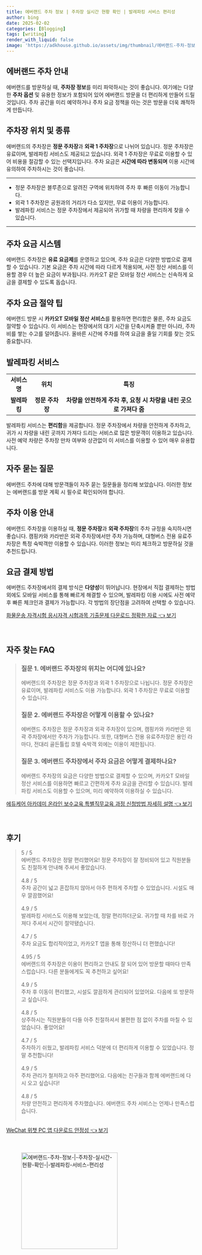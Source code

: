```yaml
---
title: 에버랜드 주차 정보 | 주차장 실시간 현황 확인 | 발레파킹 서비스 편리성
author: bing
date: 2025-02-02
categories: [Blogging]
tags: [writing]
render_with_liquid: false
image: 'https://adkhouse.github.io/assets/img/thumbnail/에버랜드-주차-정보-|-주차장-실시간-현황-확인-|-발레파킹-서비스-편리성.webp'
---
```



<h2 id='에버랜드-주차-안내'>에버랜드 주차 안내</h2>

<p>에버랜드를 방문하실 때, <b>주차장 정보</b>를 미리 파악하시는 것이 좋습니다. 여기에는 다양한 <b>주차 옵션</b> 및 유용한 정보가 포함되어 있어 에버랜드 방문을 더 편리하게 만들어 드릴 것입니다. 주차 공간을 미리 예약하거나 주차 요금 정책을 아는 것은 방문을 더욱 쾌적하게 만듭니다.</p>

<h2 id='주차장-위치-및-종류'>주차장 위치 및 종류</h2>

<p>에버랜드의 주차장은 <b>정문 주차장</b>과 <b>외곽 1 주차장</b>으로 나뉘어 있습니다. 정문 주차장은 유료이며, 발레파킹 서비스도 제공되고 있습니다. 외곽 1 주차장은 무료로 이용할 수 있어 비용을 절감할 수 있는 선택지입니다. 주차 요금은 <b>시간에 따라 변동되며</b> 이용 시간에 유의하여 주차하시는 것이 좋습니다.</p>

<hr />

<ul>
    <li>정문 주차장은 블루존으로 알려진 구역에 위치하여 주차 후 빠른 이동이 가능합니다.</li>
    <li>외곽 1 주차장은 공원과의 거리가 다소 있지만, 무료 이용이 가능합니다.</li>
    <li>발레파킹 서비스는 정문 주차장에서 제공되어 귀가할 때 차량을 편리하게 찾을 수 있습니다.</li>
</ul>

<hr />

<h2 id='주차-요금-및-결제방법'>주차 요금 시스템</h2>

<p>에버랜드 주차장은 <b>유료 요금제</b>를 운영하고 있으며, 주차 요금은 다양한 방법으로 결제할 수 있습니다. 기본 요금은 주차 시간에 따라 다르게 적용되며, 사전 정산 서비스를 이용할 경우 더 높은 요금이 부과됩니다. 카카오T 같은 모바일 정산 서비스는 신속하게 요금을 결제할 수 있도록 돕습니다.</p>

<h2 id='주차-요금-절약-팁'>주차 요금 절약 팁</h2>

<p>에버랜드 방문 시 <b>카카오T 모바일 정산 서비스</b>를 활용하면 편리함은 물론, 주차 요금도 절약할 수 있습니다. 이 서비스는 현장에서의 대기 시간을 단축시켜줄 뿐만 아니라, 주차 비를 쌓는 수고를 덜어줍니다. 올바른 시간에 주차를 하여 요금을 줄일 기회를 찾는 것도 중요합니다.</p>

<h2 id='발레파킹-서비스'>발레파킹 서비스</h2>

<table>
    <tr>
        <td style="text-align: center; height: 17px;"><b>서비스명</b></td>
        <td style="text-align: center; height: 17px;"><b>위치</b></td>
        <td style="text-align: center; height: 17px;"><b>특징</b></td>
    </tr>
    <tr>
        <td style="text-align: center; height: 17px;"><b>발레파킹</b></td>
        <td style="text-align: center; height: 17px;"><b>정문 주차장</b></td>
        <td style="text-align: center; height: 17px;"><b>차량을 안전하게 주차 후, 요청 시 차량을 내린 곳으로 가져다 줌</b></td>
    </tr>
</table>

<p>발레파킹 서비스는 <b>편리함</b>을 제공합니다. 정문 주차장에서 차량을 안전하게 주차하고, 귀가 시 차량을 내린 곳까지 가져다 드리는 서비스로 많은 방문객이 이용하고 있습니다. 사전 예약 차량은 주차장 만차 여부와 상관없이 이 서비스를 이용할 수 있어 매우 유용합니다.</p>

<h2 id='자주-묻는-질문'>자주 묻는 질문</h2>

<p>에버랜드 주차에 대해 방문객들이 자주 묻는 질문들을 정리해 보았습니다. 이러한 정보는 에버랜드를 방문 계획 시 필수로 확인되어야 합니다.</p>

<h2 id='주차-이용안내'>주차 이용 안내</h2>

<p>에버랜드 주차장을 이용하실 때, <b>정문 주차장</b>과 <b>외곽 주차장</b>의 주차 규정을 숙지하시면 좋습니다. 캠핑카와 카라반은 외곽 주차장에서만 주차 가능하며, 대형버스 전용 유료주차장은 특정 숙박객만 이용할 수 있습니다. 이러한 정보는 미리 체크하고 방문하실 것을 추천드립니다.</p>

<h2 id='요금-결제방법'>요금 결제 방법</h2>

<p>에버랜드 주차장에서의 결제 방식은 <b>다양성</b>이 뛰어납니다. 현장에서 직접 결제하는 방법 외에도 모바일 서비스를 통해 빠르게 해결할 수 있으며, 발레파킹 이용 시에도 사전 예약 후 빠른 체크인과 결제가 가능합니다. 각 방법의 장단점을 고려하여 선택할 수 있습니다.</p>


<p><a class="click-button" title="화물운송 자격시험 응시자격 시험과목 기출문제 다운로드 정확한 자료" href="https://adkhouse.github.io/posts/%ED%99%94%EB%AC%BC%EC%9A%B4%EC%86%A1-%EC%9E%90%EA%B2%A9%EC%8B%9C%ED%97%98-%EC%9D%91%EC%8B%9C%EC%9E%90%EA%B2%A9-%EC%8B%9C%ED%97%98%EA%B3%BC%EB%AA%A9-%EA%B8%B0%EC%B6%9C%EB%AC%B8%EC%A0%9C-%EB%8B%A4%EC%9A%B4%EB%A1%9C%EB%93%9C-%EC%A0%95%ED%99%95%ED%95%9C-%EC%9E%90%EB%A3%8C/" rel="dofollow">화물운송 자격시험 응시자격 시험과목 기출문제 다운로드 정확한 자료 👈 보기</a></p><br>
<h2 id='자주_찾는_FAQ'>자주 찾는 FAQ</h2>
<div itemscope="" itemtype="https://schema.org/FAQPage"> 
<blockquote> 
<div itemscope="" itemprop="mainEntity" itemtype="https://schema.org/Question"> 
<h3 itemprop="name">질문 1. 에버랜드 주차장의 위치는 어디에 있나요?</h3> 
<div itemscope="" itemprop="acceptedAnswer" itemtype="https://schema.org/Answer"> 
<span itemprop="text"> 
<p>에버랜드의 주차장은 정문 주차장과 외곽 1 주차장으로 나뉩니다. 정문 주차장은 유료이며, 발레파킹 서비스도 이용 가능합니다. 외곽 1 주차장은 무료로 이용할 수 있습니다.</p> 
</span> 
</div> 
</div> 
<div itemscope="" itemprop="mainEntity" itemtype="https://schema.org/Question"> 
<h3 itemprop="name">질문 2. 에버랜드 주차장은 어떻게 이용할 수 있나요?</h3> 
<div itemscope="" itemprop="acceptedAnswer" itemtype="https://schema.org/Answer"> 
<span itemprop="text"> 
<p>에버랜드 주차장은 정문 주차장과 외곽 주차장이 있으며, 캠핑카와 카라반은 외곽 주차장에서만 주차가 가능합니다. 또한, 대형버스 전용 유료주차장은 용인 라마다, 전대리 골든튤립 호텔 숙박객 외에는 이용이 제한됩니다.</p> 
</span> 
</div> 
</div> 
<div itemscope="" itemprop="mainEntity" itemtype="https://schema.org/Question"> 
<h3 itemprop="name">질문 3. 에버랜드 주차장에서 주차 요금은 어떻게 결제하나요?</h3> 
<div itemscope="" itemprop="acceptedAnswer" itemtype="https://schema.org/Answer"> 
<span itemprop="text"> 
<p>에버랜드 주차장의 요금은 다양한 방법으로 결제할 수 있으며, 카카오T 모바일 정산 서비스를 이용하면 빠르고 간편하게 주차 요금을 관리할 수 있습니다. 발레파킹 서비스도 이용할 수 있으며, 미리 예약하여 이용하실 수 있습니다.</p> 
</span> 
</div> 
</div> 
</blockquote> 
</div>
<p><a class="click-button" title="에듀케어 아카데미 온라인 보수교육 특별직무교육 과정 신청방법 자세히 설명" href="https://adkhouse.github.io/posts/%EC%97%90%EB%93%80%EC%BC%80%EC%96%B4-%EC%95%84%EC%B9%B4%EB%8D%B0%EB%AF%B8-%EC%98%A8%EB%9D%BC%EC%9D%B8-%EB%B3%B4%EC%88%98%EA%B5%90%EC%9C%A1-%ED%8A%B9%EB%B3%84%EC%A7%81%EB%AC%B4%EA%B5%90%EC%9C%A1-%EA%B3%BC%EC%A0%95-%EC%8B%A0%EC%B2%AD%EB%B0%A9%EB%B2%95-%EC%9E%90%EC%84%B8%ED%9E%88-%EC%84%A4%EB%AA%85/" rel="dofollow">에듀케어 아카데미 온라인 보수교육 특별직무교육 과정 신청방법 자세히 설명 👈 보기</a></p><br>
<h2 id='후기'>후기</h2>
<div itemscope itemtype="https://schema.org/Product">
  <blockquote>
  <div itemprop="review" itemscope itemtype="https://schema.org/Review">
      <div itemprop="reviewRating" itemscope itemtype="https://schema.org/Rating"> <span itemprop="ratingValue">5</span> / <span itemprop="bestRating">5</span> </div>
      <span itemprop="reviewBody">에버랜드 주차장은 정말 편리했어요! 정문 주차장이 잘 정비되어 있고 직원분들도 친절하게 안내해 주셔서 좋았습니다.</span>
  </div>
  <br>
  <div itemprop="review" itemscope itemtype="https://schema.org/Review">
      <div itemprop="reviewRating" itemscope itemtype="https://schema.org/Rating"> <span itemprop="ratingValue">4.8</span> / <span itemprop="bestRating">5</span> </div>
      <span itemprop="reviewBody">주차 공간이 넓고 혼잡하지 않아서 아주 편하게 주차할 수 있었습니다. 시설도 매우 깔끔했어요!</span>
  </div>
  <br>
  <div itemprop="review" itemscope itemtype="https://schema.org/Review">
      <div itemprop="reviewRating" itemscope itemtype="https://schema.org/Rating"> <span itemprop="ratingValue">4.9</span> / <span itemprop="bestRating">5</span> </div>
      <span itemprop="reviewBody">발레파킹 서비스도 이용해 보았는데, 정말 편리하더군요. 귀가할 때 차를 바로 가져다 주셔서 시간이 절약됐습니다.</span>
  </div>
  <br>
  <div itemprop="review" itemscope itemtype="https://schema.org/Review">
      <div itemprop="reviewRating" itemscope itemtype="https://schema.org/Rating"> <span itemprop="ratingValue">4.7</span> / <span itemprop="bestRating">5</span> </div>
      <span itemprop="reviewBody">주차 요금도 합리적이었고, 카카오T 앱을 통해 정산하니 더 편했습니다!</span>
  </div>
  <br>
  <div itemprop="review" itemscope itemtype="https://schema.org/Review">
      <div itemprop="reviewRating" itemscope itemtype="https://schema.org/Rating"> <span itemprop="ratingValue">4.95</span> / <span itemprop="bestRating">5</span> </div>
      <span itemprop="reviewBody">에버랜드의 주차장은 이용이 편리하고 안내도 잘 되어 있어 방문할 때마다 만족스럽습니다. 다른 분들에게도 꼭 추천하고 싶어요!</span>
  </div>
  <br>
  <div itemprop="review" itemscope itemtype="https://schema.org/Review">
      <div itemprop="reviewRating" itemscope itemtype="https://schema.org/Rating"> <span itemprop="ratingValue">4.9</span> / <span itemprop="bestRating">5</span> </div>
      <span itemprop="reviewBody">주차 후 이동이 편리했고, 시설도 깔끔하게 관리되어 있었어요. 다음에 또 방문하고 싶습니다.</span>
  </div>
  <br>
  <div itemprop="review" itemscope itemtype="https://schema.org/Review">
      <div itemprop="reviewRating" itemscope itemtype="https://schema.org/Rating"> <span itemprop="ratingValue">4.8</span> / <span itemprop="bestRating">5</span> </div>
      <span itemprop="reviewBody">상주하시는 직원분들이 다들 아주 친절하셔서 불편한 점 없이 주차를 마칠 수 있었습니다. 좋았어요!</span>
  </div>
  <br>
  <div itemprop="review" itemscope itemtype="https://schema.org/Review">
      <div itemprop="reviewRating" itemscope itemtype="https://schema.org/Rating"> <span itemprop="ratingValue">4.7</span> / <span itemprop="bestRating">5</span> </div>
      <span itemprop="reviewBody">주차하기 쉬웠고, 발레파킹 서비스 덕분에 더 편리하게 이용할 수 있었습니다. 정말 추천합니다!</span>
  </div>
  <br>
  <div itemprop="review" itemscope itemtype="https://schema.org/Review">
      <div itemprop="reviewRating" itemscope itemtype="https://schema.org/Rating"> <span itemprop="ratingValue">4.9</span> / <span itemprop="bestRating">5</span> </div>
      <span itemprop="reviewBody">주차 관리가 철저하고 아주 편리했어요. 다음에는 친구들과 함께 에버랜드에 다시 오고 싶습니다!</span>
  </div>
  <br>
  <div itemprop="review" itemscope itemtype="https://schema.org/Review">
      <div itemprop="reviewRating" itemscope itemtype="https://schema.org/Rating"> <span itemprop="ratingValue">4.8</span> / <span itemprop="bestRating">5</span> </div>
      <span itemprop="reviewBody">차량 안전하고 편리하게 주차했습니다. 에버랜드 주차 서비스는 언제나 만족스럽습니다.</span>
  </div>
  <br>
  </blockquote>
</div>
<p><a class="click-button" title="WeChat 위챗 PC 앱 다운로드 안정성" href="https://adkhouse.github.io/posts/WeChat-%EC%9C%84%EC%B1%97-PC-%EC%95%B1-%EB%8B%A4%EC%9A%B4%EB%A1%9C%EB%93%9C-%EC%95%88%EC%A0%95%EC%84%B1/" rel="dofollow">WeChat 위챗 PC 앱 다운로드 안정성 👈 보기</a></p><br>
<figure class="image"><img src="https://adkhouse.github.io/assets/img/thumbnail/에버랜드-주차-정보-|-주차장-실시간-현황-확인-|-발레파킹-서비스-편리성.webp" alt="에버랜드-주차-정보-|-주차장-실시간-현황-확인-|-발레파킹-서비스-편리성" width="256" height="256"></figure>